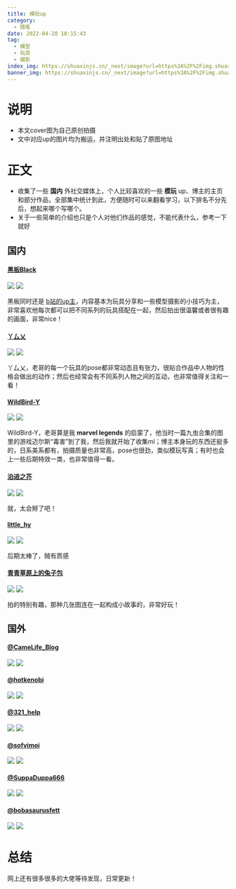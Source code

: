 ```yaml
---
title: 模玩up
category:
  - 随笔
date: 2022-04-28 10:15:43
tag:
  - 模型
  - 玩具
  - 摄影
index_img: https://shuaxinjs.cn/_next/image?url=https%3A%2F%2Fimg.shuaxindiary.cn%2Ftoys%2F_1000922.JPG&w=2048&q=75
banner_img: https://shuaxinjs.cn/_next/image?url=https%3A%2F%2Fimg.shuaxindiary.cn%2Ftoys%2F_1000919.JPG&w=2048&q=75
---
```


# 说明
- 本文cover图为自己原创拍摄
- 文中对应up的图片均为搬运，并注明出处和贴了原图地址

# 正文

- 收集了一些 **国内** 外社交媒体上，个人比较喜欢的一些 **模玩** up、博主的主页和部分作品，全部集中统计到此，方便随时可以来翻看学习，以下排名不分先后，想起来哪个写哪个。
- 关于一些简单的介绍也只是个人对他们作品的感觉，不能代表什么，参考一下就好

## 国内

#### [黑板Black](https://weibo.com/u/1908957877?from=myfollow_group&is_all=1)

![](https://wx1.sinaimg.cn/mw1024/71c862b5gy1gz1v2eiwr4j2405293b2d.jpg)
![](https://wx4.sinaimg.cn/mw1024/71c862b5gy1gtvqykwtsoj24fb2c2e86.jpg)

黑板同时还是 [b站的up主](https://space.bilibili.com/17965883?spm_id_from=333.337.0.0)，内容基本为玩具分享和一些模型摄影的小技巧为主，非常喜欢他每次都可以把不同系列的玩具搭配在一起，然后拍出很温馨或者很有趣的画面，非常nice！

#### [丫厶乂](https://weibo.com/u/1749047092?from=myfollow_group)

![](https://wx4.sinaimg.cn/mw1024/68405734gy1h0hi3du5f0j23yp2n5b2b.jpg)
![](https://wx1.sinaimg.cn/mw1024/68405734gy1gwlor5ax0kj221i2q0npd.jpg)

丫厶乂，老哥的每一个玩具的pose都非常动态且有张力，很贴合作品中人物的性格会做出的动作；然后也经常会有不同系列人物之间的互动，也非常值得关注和一看！

#### [WildBird-Y](https://weibo.com/u/3550953684?profile_ftype=1&is_ori=1#_rnd1651113514014)

![](https://wx1.sinaimg.cn/mw1024/d3a740d4ly1h12popb73jj22o0400b2c.jpg)
![](https://wx4.sinaimg.cn/mw690/d3a740d4ly1h0d0dyw19gj22o0400b2b.jpg)

WildBird-Y，老哥算是我 **marvel legends** 的启蒙了，他当时一篇九虫合集的图里的游戏迈尔斯“毒害”到了我，然后我就开始了收集ml；博主本身玩的东西还挺多的，日系美系都有，拍摄质量也非常高，pose也很劲，类似模玩写真；有时也会上一些后期特效一类，也非常值得一看。

#### [泊进之芥](https://weibo.com/u/5598477753?profile_ftype=1&is_ori=1#_rnd1651113912807)

![](https://wx3.sinaimg.cn/mw1024/0066SDOhly1h1g8ss59f1j30u0140tax.jpg)
![](https://wx1.sinaimg.cn/mw1024/0066SDOhly1h1ezxdmwy9j30u01400yl.jpg)

就，太会掰了吧！

#### [little_hy](https://weibo.com/littlehy?profile_ftype=1&is_ori=1#_rnd1651115288724)

![](https://wx4.sinaimg.cn/mw1024/69610d2fly1h1n6n2bs2pj248b6io4qx.jpg)
![](https://wx4.sinaimg.cn/mw1024/69610d2fly1h15vxw2rz6j228a3c5x6q.jpg)

后期太棒了，贼有质感

#### [青青草原上的兔子包](https://weibo.com/u/5412140510?profile_ftype=1&is_ori=1#_0)

![](https://wx1.sinaimg.cn/mw1024/005UgMYSgy1h1gkyaf42kj322c2x07wh.jpg)
![](https://wx3.sinaimg.cn/mw1024/005UgMYSgy1h1gkybq7lnj32d035ckjl.jpg)

拍的特别有趣，那种几张图连在一起构成小故事的，非常好玩！


## 国外

#### [@CameLife_Blog](https://twitter.com/CameLife_Blog/media)

![](https://pbs.twimg.com/media/FRW5XP4aQAAu-3g?format=jpg&name=large)
![](https://pbs.twimg.com/media/FQiiDPbaIAMI9v-?format=jpg&name=large)

#### [@hotkenobi](https://twitter.com/hotkenobi/media)

![](https://pbs.twimg.com/media/FQnpyUVacAAohtU?format=jpg&name=4096x4096)
![](https://pbs.twimg.com/media/FOmjpCYaAAIFtBr?format=jpg&name=4096x4096)

#### [@321_help](https://twitter.com/321_help)

![](https://pbs.twimg.com/media/FRUVB93VIAAJgCE?format=jpg&name=large)
![](https://pbs.twimg.com/media/FPoGjGbUcAAJovX?format=jpg&name=large)

#### [@sofvimoi](https://twitter.com/sofvimoi/media)

![](https://pbs.twimg.com/media/FP1RUAnakAInzyh?format=jpg&name=large)
![](https://pbs.twimg.com/media/FN8eQxNVEAIBZus?format=jpg&name=large)

#### [@SuppaDuppa666](https://twitter.com/SuppaDuppa666/media)

![](https://pbs.twimg.com/media/FQk-xOAXoBAjrA-?format=jpg&name=large)
![](https://pbs.twimg.com/media/FO792ZMWQAg1VWi?format=jpg&name=4096x4096)

#### [@bobasaurusfett](https://twitter.com/bobasaurusfett/media)

![](https://pbs.twimg.com/media/FNVvXuMVUAA7tJZ?format=jpg&name=large)
![](https://pbs.twimg.com/media/FDDPL4uVkAIHleW?format=jpg&name=large)

# 总结

网上还有很多很多的大佬等待发现，日常更新！




